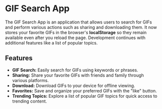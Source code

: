 
# GIF Search App

The GIF Search App is an application that allows users to search for GIFs and perform various actions such as sharing and downloading them. It now stores your favorite GIFs in the browser's **localStorage** so they remain available even after you reload the page. Development continues with additional features like a list of popular topics.

## Features

- **GIF Search:** Easily search for GIFs using keywords or phrases.
- **Sharing:** Share your favorite GIFs with friends and family through various platforms.
- **Download:** Download GIFs to your device for offline viewing.
- **Favorites:** Save and organize your preferred GIFs with the "like" button.
- **Trending Topics:** Explore a list of popular GIF topics for quick access to trending content.
